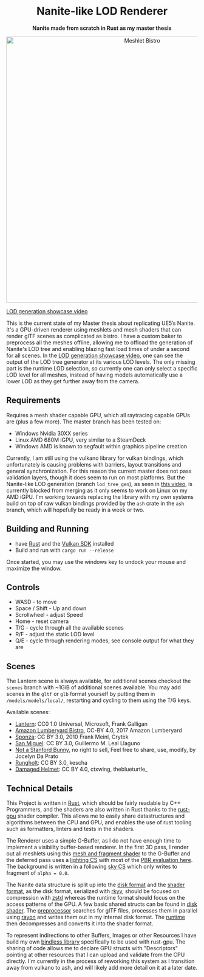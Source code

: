 <!-- Allow this file to not have a first line heading -->
<!-- markdownlint-disable-file MD041 -->

<!-- inline html -->
<!-- markdownlint-disable-file MD033 -->

<div align="center">

# Nanite-like LOD Renderer

**Nanite made from scratch in Rust as my master thesis**

[<img src="docs/nanite_bistro.jpg" alt="Meshlet Bistro" width="700"/>](https://www.youtube.com/watch?v=g002AhbOUOM)
</div>

[LOD generation showcase video](https://www.youtube.com/watch?v=g002AhbOUOM)

This is the current state of my Master thesis about replicating UE5’s Nanite. It's a GPU-driven renderer using meshlets and mesh shaders that can render glTF scenes as complicated as bistro. I have a custom baker to preprocess all the meshes offline, allowing me to offload the generation of Nanite's LOD tree and enabling blazing fast load times of under a second for all scenes. In the [LOD generation showcase video](https://www.youtube.com/watch?v=g002AhbOUOM), one can see the output of the LOD tree generator at its various LOD levels. The only missing part is the runtime LOD selection, so currently one can only select a specific LOD level for all meshes, instead of having models automatically use a lower LOD as they get further away from the camera.

## Requirements

Requires a mesh shader capable GPU, which all raytracing capable GPUs are (plus a few more). The master branch has been tested on:
* Windows Nvidia 30XX series
* Linux AMD 680M iGPU, very similar to a SteamDeck
* Windows AMD is known to segfault within graphics pipeline creation

Currently, I am still using the vulkano library for vulkan bindings, which unfortunately is causing problems with
barriers, layout transitions and general synchronization. For this reason the current master does not pass validation
layers, though it does seem to run on most platforms. But the Nanite-like LOD generation (branch `lod_tree_gen`),
as seen in [this video](https://www.youtube.com/watch?v=g002AhbOUOM), is currently blocked from merging as it only seems
to work on Linux on my AMD iGPU. I'm working towards replacing the library with my own systems build on top of raw
vulkan bindings provided by the `ash` crate in the `ash` branch, which will hopefully be ready in a week or two.

## Building and Running

* have [Rust](https://rustup.rs/) and the [Vulkan SDK](https://vulkan.lunarg.com/) installed
* Build and run with `cargo run --release`

Once started, you may use the windows key to undock your mouse and maximize the window.

## Controls

* WASD - to move
* Space / Shift - Up and down
* Scrollwheel - adjust Speed
* Home - reset camera
* T/G - cycle through all the available scenes
* R/F - adjust the static LOD level
* Q/E - cycle through rendering modes, see console output for what they are

## Scenes

The Lantern scene is always available, for additional scenes checkout the `scenes` branch with ~1GiB of additional
scenes available. You may add scenes in the `gltf` or `glb` format yourself by putting them in
`/models/models/local/`, restarting and cycling to them using the T/G keys.

Available scenes:
* [Lantern](https://github.com/KhronosGroup/glTF-Sample-Assets/tree/main/Models/Lantern): CC0 1.0 Universal, Microsoft, Frank Galligan
* [Amazon Lumberyard Bistro](https://developer.nvidia.com/orca/amazon-lumberyard-bistro), CC-BY 4.0, 2017 Amazon Lumberyard
* [Sponza](https://casual-effects.com/data/): CC BY 3.0, 2010 Frank Meinl, Crytek
* [San Miguel](https://casual-effects.com/data/): CC BY 3.0, Guillermo M. Leal Llaguno
* [Not a Stanford Bunny](https://jocelyndaprato.artstation.com/projects/g8PKBm), no right to sell, Feel free to share, use, modify, by Jocelyn Da Prato
* [Rungholt](https://casual-effects.com/data/): CC BY 3.0, kescha
* [Damaged Helmet](https://github.com/KhronosGroup/glTF-Sample-Assets/tree/main/Models/DamagedHelmet): CC BY 4.0, ctxwing, theblueturtle_

## Technical Details

This Project is written in [Rust](https://rustup.rs/), which should be fairly readable by C++ Programmers, and the shaders are also written in Rust thanks to the [rust-gpu](https://github.com/Rust-GPU/rust-gpu/) shader compiler. This allows me to easily share datastructures and algorithms between the CPU and GPU, and enables the use of rust tooling such as formatters, linters and tests in the shaders.

The Renderer uses a simple G-Buffer, as I do not have enough time to implement a visibility buffer-based renderer. In the first 3D pass, I render out all meshlets using this [mesh and fragment shader](space-engine-shader/src/renderer/meshlet/mesh_shader.rs) to the G-Buffer and the deferred pass uses a [lighting CS](space-engine-shader/src/renderer/lighting/lighting_compute.rs) with most of the [PBR evaluation here](space-engine-shader/src/material/pbr.rs). The background is written in a following [sky CS](space-engine-shader/src/renderer/lighting/lighting_compute.rs) which only writes to fragment of
`alpha = 0.0`.

The Nanite data structure is split up into the [disk format](space-asset-disk/src/meshlet) and the [shader format](space-asset-shader/src/meshlet), as the disk format, serialized with [rkyv](https://github.com/rkyv/rkyv), should be focused on compression with [zstd](https://github.com/gyscos/zstd-rs) whereas the runtime format should focus on the access patterns of the GPU. A few basic shared structs can be found in [disk shader](space-asset-disk-shader/src/meshlet). The [preprocessor](space-asset-preprocess/src/meshlet/build_script.rs) searches for glTF files, processes them in parallel using [rayon](https://github.com/rayon-rs/rayon) and writes them out in my internal disk format. The [runtime](space-asset-rt/src/meshlet/scene.rs) then decompresses and converts it into the shader format.

To represent indirections to other Buffers, Images or other Resources I have build my own [bindless library](vulkano-bindless) specifically to be used with rust-gpu. The sharing of code allows me to declare GPU structs with "Descriptors" pointing at other resources that I can upload and validate from the CPU directly. I'm currently in the process of reworking this system as I transition away from vulkano to ash, and will likely add more detail on it at a later date.

